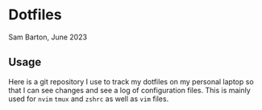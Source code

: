 # Dotfiles

Sam Barton, June 2023

## Usage

Here is a git repository I use to track my dotfiles on my personal laptop so that I can see changes and see a log of configuration files.
This is mainly used for `nvim` `tmux` and `zshrc` as well as `vim` files.

